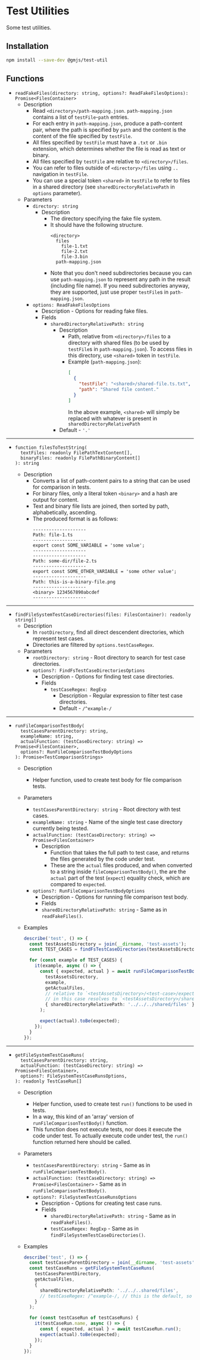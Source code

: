 # Test Utilities

Some test utilities.

## Installation

```bash
npm install --save-dev @gmjs/test-util
```

## Functions

- `readFakeFiles(directory: string, options?: ReadFakeFilesOptions): Promise<FilesContainer>`
  - Description
    - Read `<directory>/path-mapping.json`. `path-mapping.json` contains a list of `testFile`-`path` entries.
    - For each entry in `path-mapping.json`, produce a path-content pair, where the path is specified by `path` and the content is the content of the file specified by `testFile`.
    - All files specified by `testFile` must have a `.txt` or `.bin` extension, which determines whether the file is read as text or binary.
    - All files specified by `testFile` are relative to `<directory>/files`.
    - You can refer to files outside of `<directory>/files` using `..` navigation in `testFile`.
    - You can use a special token `<shared>` in `testFile` to refer to files in a shared directory (see `sharedDirectoryRelativePath` in `options` parameter).
  - Parameters
    - `directory: string`
      - Description
        - The directory specifying the fake file system.
        - It should have the following structure.
          ```
          <directory>
            files
              file-1.txt
              file-2.txt
              file-3.bin
            path-mapping.json
          ```
        - Note that you don't need subdirectories because you can use `path-mapping.json` to represent any path in the result (including file name). If you need subdirectories anyway, they are supported, just use proper `testFile`s in `path-mapping.json`.
    - `options: ReadFakeFilesOptions`
      - Description - Options for reading fake files.
      - Fields
        - `sharedDirectoryRelativePath: string`
          - Description
            - Path, relative from `<directory>/files` to a directory with shared files (to be used by `testFile`s in `path-mapping.json`). To access files in this directory, use `<shared>` token in `testFile`.
            - Example (`path-mapping.json`):
              ```json
              [
                {
                  "testFile": "<shared>/shared-file.ts.txt",
                  "path": "Shared file content."
                }
              ]
              ```
              In the above example, `<shared>` will simply be replaced with whatever is present in `sharedDirectoryRelativePath`
          - Default - `'.'`

---

- ```
  function filesToTestString(
    textFiles: readonly FilePathTextContent[],
    binaryFiles: readonly FilePathBinaryContent[]
  ): string
  ```
  - Description
    - Converts a list of path-content pairs to a string that can be used for comparison in tests.
    - For binary files, only a literal token `<binary>` and a hash are output for content.
    - Text and binary file lists are joined, then sorted by path, alphabetically, ascending.
    - The produced format is as follows:
      ```
      --------------------
      Path: file-1.ts
      --------------------
      export const SOME_VARIABLE = 'some value';
      --------------------
      --------------------
      Path: some-dir/file-2.ts
      --------------------
      export const SOME_OTHER_VARIABLE = 'some other value';
      --------------------
      Path: this-is-a-binary-file.png
      --------------------
      <binary> 1234567890abcdef
      --------------------
      ```

---

- `findFileSystemTestCaseDirectories(files: FilesContainer): readonly string[]`
  - Description
    - In `rootDirectory`, find all direct descendent directories, which represent test cases.
    - Directories are filtered by `options.testCaseRegex`.
  - Parameters
    - `rootDirectory: string` - Root directory to search for test case directories.
    - `options?: FindFsTestCaseDirectoriesOptions`
      - Description - Options for finding test case directories.
      - Fields
        - `testCaseRegex: RegExp`
          - Description - Regular expression to filter test case directories.
          - Default - `/^example-/`

---

- ```
  runFileComparisonTestBody(
    testCasesParentDirectory: string,
    exampleName: string,
    actualFunction: (testCaseDirectory: string) => Promise<FilesContainer>,
    options?: RunFileComparisonTestBodyOptions
  ): Promise<TestComparisonStrings>
  ```

  - Description
    - Helper function, used to create test body for file comparison tests.
  - Parameters
    - `testCasesParentDirectory: string` - Root directory with test cases.
    - `exampleName: string` - Name of the single test case directory currently being tested.
    - `actualFunction: (testCaseDirectory: string) => Promise<FilesContainer>`
      - Description
        - Function that takes the full path to test case, and returns the files generated by the code under test.
        - These are the `actual` files produced, and when converted to a string inside `fileComparisonTestBody()`, the are the `actual` part of the test (`expect`) equality check, which are compared to `expected`.
    - `options?: RunFileComparisonTestBodyOptions`
       - Description - Options for running file comparison test body.
       - Fields
        - `sharedDirectoryRelativePath: string` - Same as in `readFakeFiles()`.
  - Examples

    ```ts
    describe('test', () => {
      const testAssetsDirectory = join(__dirname, 'test-assets');
      const TEST_CASES = findFsTestCaseDirectories(testAssetsDirectory);

      for (const example of TEST_CASES) {
        it(example, async () => {
          const { expected, actual } = await runFileComparisonTestBody(
            testAssetsDirectory,
            example,
            getActualFiles,
            // relative to `<testAssetsDirectory>/<test-case>/expected/files`
            // in this case resolves to `<testAssetsDirectory>/shared/files`
            { sharedDirectoryRelativePath: '../../../shared/files' }
          );

          expect(actual).toBe(expected);
        });
      }
    });
    ```

---

- ```
  getFileSystemTestCaseRuns(
    testCasesParentDirectory: string,
    actualFunction: (testCaseDirectory: string) => Promise<FilesContainer>,
    options?: FileSystemTestCaseRunsOptions,
  ): readonly TestCaseRun[]
  ```

  - Description
    - Helper function, used to create test `run()` functions to be used in tests.
    - In a way, this kind of an 'array' version of `runFileComparisonTestBody()` function.
    - This function does not execute tests, nor does it execute the code under test. To actually execute code under test, the `run()` function returned here should be called.
  - Parameters
    - `testCasesParentDirectory: string` - Same as in `runFileComparisonTestBody()`.
    - `actualFunction: (testCaseDirectory: string) => Promise<FilesContainer>` - Same as in `runFileComparisonTestBody()`.
    - `options?: FileSystemTestCaseRunsOptions`
      - Description - Options for creating test case runs.
      - Fields
        - `sharedDirectoryRelativePath: string` - Same as in `readFakeFiles()`.
        - `testCaseRegex: RegExp` - Same as in `findFileSystemTestCaseDirectories()`.
  - Examples

    ```ts
    describe('test', () => {
      const testCasesParentDirectory = join(__dirname, 'test-assets');
      const testCaseRuns = getFileSystemTestCaseRuns(
        testCasesParentDirectory,
        getActualFiles,
        {
          sharedDirectoryRelativePath: '../../..shared/files',
          // testCaseRegex: /^example-/, // this is the default, so it does not need to be specified
        }
      );

      for (const testCaseRun of testCaseRuns) {
        it(testCaseRun.name, async () => {
          const { expected, actual } = await testCaseRun.run();
          expect(actual).toBe(expected);
        });
      }
    });
    ```
